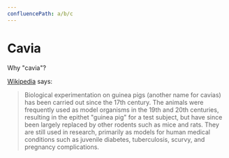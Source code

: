 ```yaml
---
confluencePath: a/b/c
---
```


# Cavia

Why "cavia"?

[Wikipedia](https://en.wikipedia.org/wiki/Guinea_pig) says:

>Biological experimentation on guinea pigs (another name for cavias) has been carried out since the 17th century.
The animals were frequently used as model organisms in the 19th and 20th centuries, resulting in the epithet "guinea pig" for a test subject, but have since been largely replaced by other rodents such as mice and rats.
They are still used in research, primarily as models for human medical conditions such as juvenile diabetes, tuberculosis, scurvy, and pregnancy complications.
